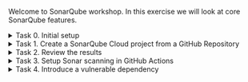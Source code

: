 Welcome to SonarQube workshop. In this exercise we will look at core SonarQube features.

<details>
  <summary>Task 0. Initial setup</summary>
Use this repository template to create a new repository. If the Action gods were merciful today, the automation has already invited you to SonarQube Workshop organisation, created a repository from the template and used your GutHub username for repository name.

If you haven't done so yet, please log into SonarQube Cloud from https://sonarcloud.io/login. Please make sure to use GitHub for authentication. 

![GitHub Login](workshop_images/github_login.jpg)

While it's possible to log in with other DevOps platforms, we will be using GitHub in this exercise. Your SonarQube Cloud account will be created if this is the first time you are logging into the platform. Once your account is created, the admin will add you to the SonarQube Workshop organisation.
</details>

<details>
  <summary>Task 1. Create a SonarQube Cloud project from a GitHub Repository</summary>

To create a new project in SonarQube Cloud from your GitHub repository, follow these steps:
  1. Log in to [SonarQube Cloud](https://sonarcloud.io/login) using your GitHub account.
  2. Click on **"+ Analyze new project"** 
  ![Create project](workshop_images/create_project.jpg)
  
  3. Make sure to select **SonarQube Workshop** in organisation list. In the list of repositories, find and select the repository that was created for you. Make sure the repository name includes your GitHub username (e.g., `sq-workshop-yourusername`). Click on **Set Up** button.
  ![Select the repository](workshop_images/select_reporitory.jpg)
  
  4. In the **Set up project for Clean as You Code** screen, select **Number of days** and accept the default 30 days period. Click on **Create project** button.
  ![New code](workshop_images/clean_as_you_code.jpg)
  
  5. SonarQube will start the analysis of the project which will take a few minutes
  ![Initial analysis](workshop_images/initial_analysis.jpg)
  
  6. When the initial analysis is completed, you should be able to see all issues found by SonarQube (make sure to select `Main branch` on the left):
  ![Initial analysis result](workshop_images/initial_analysis_result.jpg)
  </details>

<details>
  <summary>Task 2. Review the results</summary>
  
  1. Go to `Issues` tab. Here you can see all the issues that were detected in your code. Feel free to filter by various parameters. 

  2. Go to `Security Hotspots` tab. A security hotspot highlights a security-sensitive piece of code that the developer needs to review. SonarQube Cloud helps you find security hotspots in your code when running analyses. You can read more about Security Hotspots on https://docs.sonarsource.com/sonarqube-cloud/digging-deeper/security-hotspots
  
  3. Go to `Inventory` -> `Dependencies`. This is where Sonar reports on what [third party libraries](https://docs.sonarsource.com/sonarqube-cloud/advanced-security/viewing-dependencies) were imported into your application. But wait.... why there are 0 dependnencies? If you look at `package.json` file in your repositories - there are definitely a few packages that were declared! 

  The reason for this is how the scanning is configured. With GitHub it is possible to have your code [scanned automatically](https://docs.sonarsource.com/sonarqube-cloud/advanced-setup/automatic-analysis). In order to scan for vulnerable packages we need to implement scanning in our pipelines.
</details>

<details>
  <summary>Task 3. Setup Sonar scanning in GitHub Actions</summary>
  
  1. Go to `Administration` -> `Analisys Method`. 
  
  ![Analysis Method](workshop_images/analysis_method.jpg)

  As you can see, the automated analysis is enabled by default. We will need to turn that off and set up the analysis with GitHub Actions. Disable the automatic analysis and click on `With GitHub Actions`:
  
  ![Setup analysis](workshop_images/setup_analysis.jpg)

  Follow these steps to setup the scanning in GitHub Actions:
  
  2. Create `SONAR_TOKEN` secret in your test repository in GitHub:

  ![Create new secret](workshop_images/new_repository_secret.jpg)

  ![Create SONAR_TOKEN](workshop_images/sonar_token.jpg)

  3. Create a new workflow in `.github/workflows` directory in your test repository in GitHub. Click on `JS/TS & Web` to get the code for the workflow:

  ![Workflow details](workshop_images/workflow_details.jpg)

  ![Add new file](workshop_images/create_new_file.jpg)

  ![Create the workflow](workshop_images/create_workflow.jpg)

  ![Commit the workflow](workshop_images/commit_workflow.jpg)

  4. Create `sonar-project.properties` file in root directory in your test repository in GitHub:

  ![sonar-project.properties file](workshop_images/sonar_project_properties.jpg)

  Creation of `sonar-project.properties` will trigger the workflow which you will be able to monitor in Actions tab:

  ![Actions](workshop_images/actions.jpg)

  ![Sonar workflow run](workshop_images/sonar_workflow_run.jpg)

  5. Once the workflow has finished, you should be able to see the list of dependencies in `Inventory` -> `Dependencies` and list of vulnerable dependencies in `Dependency Risks` tab:

  ![Dependencies](workshop_images/dependencies.jpg)

  ![Dependency Risks](workshop_images/dependency_risks.jpg)
  
</details>

<details>
  <summary>Task 4. Introduce a vulnerable dependency</summary>
  
  1. Open package.json file for editing and change line #175 from `"sanitize-html": "2.12.1"` to `"sanitize-html": "1.4.2"`
  
  ![packages.json file](workshop_images/packages_json.jpg)
  ![Edit packages.json file](workshop_images/edit_packages_json.jpg)
  
  2. Commit the changes to a brand new branch and create a pull request
  
  ![Commit packages.json file](workshop_images/commit_packages_json.jpg)
  ![New branch](workshop_images/new_branch_packages_json.jpg)
  ![New pull request](workshop_images/new_pr_packages_json.jpg)
  ![Create pull request](workshop_images/create_pr_packages_json.jpg)
  
  3. Wait until the scan is completed and review the messages in the pull request
  
  ![Quality gate fail](workshop_images/cg_fail_packages_json.jpg)

</details>
